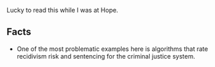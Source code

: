 Lucky to read this while I was at Hope. 

## Facts
- One of the most problematic examples here is  algorithms that rate recidivism risk and sentencing for the criminal justice system. 